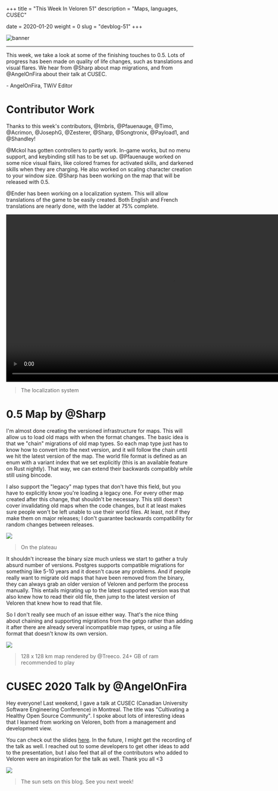 +++
title = "This Week In Veloren 51"
description = "Maps, languages, CUSEC"

date = 2020-01-20
weight = 0
slug = "devblog-51"
+++

![banner](https://media.discordapp.net/attachments/634860358623821835/668269937508483075/screenshot_1579398358885.png?width=1185&height=667)

<hr>

This week, we take a look at some of the finishing touches to 0.5. Lots of progress has been made on quality of life changes, such as translations and visual flares. We hear from @Sharp about map migrations, and from @AngelOnFira about their talk at CUSEC.

\- AngelOnFira, TWiV Editor

# Contributor Work

Thanks to this week's contributors, @Imbris, @Pfauenauge, @Timo, @Acrimon, @JosephG, @Zesterer, @Sharp, @Songtronix, @Payload1, and @Shandley!

@Mckol has gotten controllers to partly work. In-game works, but no menu support, and keybinding still has to be set up. @Pfauenauge worked on some nice visual flairs, like colored frames for activated skills, and darkened skills when they are charging. He also worked on scaling character creation to your window size. @Sharp has been working on the map that will be released with 0.5.

@Ender has been working on a localization system. This will allow translations of the game to be easily created. Both English and French translations are nearly done, with the ladder at 75% complete. 

<video width=900 controls>
 <source src="https://cdn.discordapp.com/attachments/523568428905398283/667766443261296640/ln.mp4" type="video/mp4">
Your browser does not support the video tag.
</video>

> The localization system

# 0.5 Map by @Sharp

I'm almost done creating the versioned infrastructure for maps. This will allow us to load old maps with when the format changes. The basic idea is that we "chain" migrations of old map types. So each map type just has to know how to convert into the next version, and it will follow the chain until we hit the latest version of the map. The world file format is defined as an enum with a variant index that we set explicitly (this is an available feature on Rust nightly). That way, we can extend their backwards compatibly while still using bincode.

I also support the "legacy" map types that don't have this field, but you have to explicitly know you're loading a legacy one. For every other map created after this change, that shouldn't be necessary. This still doesn't cover invalidating old maps when the code changes, but it at least makes sure people won't be left unable to use their world files. At least, not if they make them on major releases; I don't guarantee backwards compatibility for random changes between releases.

![](https://media.discordapp.net/attachments/597826574095613962/668186575552643075/screenshot_1579374543576.png?width=1123&height=667)

> On the plateau

It shouldn't increase the binary size much unless we start to gather a truly absurd number of versions. Postgres supports compatible migrations for something like 5-10 years and it doesn't cause any problems. And if people really want to migrate old maps that have been removed from the binary, they can always grab an older version of Veloren and perform the process manually. This entails migrating up to the latest supported version was that also knew how to read their old file, then jump to the latest version of Veloren that knew how to read that file.

So I don't really see much of an issue either way. That's the nice thing about chaining and supporting migrations from the getgo rather than adding it after there are already several incompatible map types, or using a file format that doesn't know its own version.

![](https://media.discordapp.net/attachments/523568428905398283/668862161426317342/unknown.png?width=667&height=667)

> 128 x 128 km map rendered by @Treeco. 24+ GB of ram recommended to play

# CUSEC 2020 Talk by @AngelOnFira

Hey everyone! Last weekend, I gave a talk at CUSEC (Canadian University Software Engineering Conference) in Montreal. The title was "Cultivating a Healthy Open Source Community". I spoke about lots of interesting ideas that I learned from working on Veloren, both from a management and development view.

You can check out the slides [here](https://docs.google.com/presentation/d/1E7zeXXMpJeFo3CcRpYk8xehk5vMg_Qv754nIOlcne0Y/edit?usp=sharing). In the future, I might get the recording of the talk as well. I reached out to some developers to get other ideas to add to the presentation, but I also feel that all of the contributors who added to Veloren were an inspiration for the talk as well. Thank you all <3

![](https://media.discordapp.net/attachments/634860358623821835/668449791469944833/unknown.png?width=1185&height=667)

> The sun sets on this blog. See you next week!